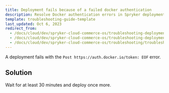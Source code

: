 ```yaml
---
title: Deployment fails because of a failed docker authentication
description: Resolve Docker authentication errors in Spryker deployments with solutions to fix 'EOF' issues
template: troubleshooting-guide-template
last_updated: Oct 6, 2023
redirect_from:
  - /docs/cloud/dev/spryker-cloud-commerce-os/troubleshooting-deployment/deployment-fails-due-to-a-failed-docker-authentication.html
  - /docs/cloud/dev/spryker-cloud-commerce-os/troubleshooting-deployment/a-deployment-fails-due-to-a-failed-docker-authentication.html
  - /docs/cloud/dev/spryker-cloud-commerce-os/troubleshooting/troubleshooting-deployment-issues/deployment-fails-due-to-a-failed-docker-authentication.html
---
```


A deployment fails with the `Post https://auth.docker.io/token: EOF` error.

## Solution

Wait for at least 30 minutes and deploy once more.
